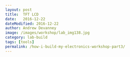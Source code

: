 ```yaml
---
layout: post
title:  TFT LCD 
date:   2016-12-22
dateModified: 2016-12-22
author: Andrew Devanney
image: /images/workshop/lab_img138.jpg
category: lab-build
tags: [tools]
permalink: /how-i-build-my-electronics-workshop-part3/
---
```

